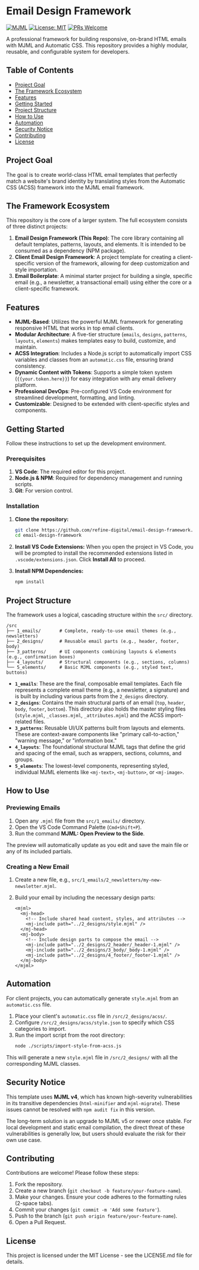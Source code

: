 # Email Design Framework

[![MJML](https://img.shields.io/badge/Built%20with-MJML-orange.svg)](https://mjml.io/)
[![License: MIT](https://img.shields.io/badge/License-MIT-yellow.svg)](https://opensource.org/licenses/MIT)
[![PRs Welcome](https://img.shields.io/badge/PRs-welcome-brightgreen.svg)](https://github.com/refine-digital/email-design-framework/pulls)

A professional framework for building responsive, on-brand HTML emails with MJML and Automatic CSS. This repository provides a highly modular, reusable, and configurable system for developers.

## Table of Contents

* [Project Goal](#project-goal)
* [The Framework Ecosystem](#the-framework-ecosystem)
* [Features](#features)
* [Getting Started](#getting-started)
* [Project Structure](#project-structure)
* [How to Use](#how-to-use)
* [Automation](#automation)
* [Security Notice](#security-notice)
* [Contributing](#contributing)
* [License](#license)

## Project Goal

The goal is to create world-class HTML email templates that perfectly match a website's brand identity by translating styles from the Automatic CSS (ACSS) framework into the MJML email framework.

## The Framework Ecosystem

This repository is the core of a larger system. The full ecosystem consists of three distinct projects:

1.  **Email Design Framework (This Repo)**: The core library containing all default templates, patterns, layouts, and elements. It is intended to be consumed as a dependency (NPM package).
2.  **Client Email Design Framework**: A project template for creating a client-specific version of the framework, allowing for deep customization and style importation.
3.  **Email Boilerplate**: A minimal starter project for building a single, specific email (e.g., a newsletter, a transactional email) using either the core or a client-specific framework.

## Features

* **MJML-Based**: Utilizes the powerful MJML framework for generating responsive HTML that works in top email clients.
* **Modular Architecture**: A five-tier structure (`emails`, `designs`, `patterns`, `layouts`, `elements`) makes templates easy to build, customize, and maintain.
* **ACSS Integration**: Includes a Node.js script to automatically import CSS variables and classes from an `automatic.css` file, ensuring brand consistency.
* **Dynamic Content with Tokens**: Supports a simple token system (`{{your.token.here}}`) for easy integration with any email delivery platform.
* **Professional DevOps**: Pre-configured VS Code environment for streamlined development, formatting, and linting.
* **Customizable**: Designed to be extended with client-specific styles and components.

## Getting Started

Follow these instructions to set up the development environment.

### Prerequisites

1.  **VS Code**: The required editor for this project.
2.  **Node.js & NPM**: Required for dependency management and running scripts.
3.  **Git**: For version control.

### Installation

1.  **Clone the repository:**
    ```bash
    git clone https://github.com/refine-digital/email-design-framework.git
    cd email-design-framework
    ```

2.  **Install VS Code Extensions:**
    When you open the project in VS Code, you will be prompted to install the recommended extensions listed in `.vscode/extensions.json`. Click **Install All** to proceed.

3.  **Install NPM Dependencies:**
    ```bash
    npm install
    ```

## Project Structure

The framework uses a logical, cascading structure within the `src/` directory.

```
/src
├── 1_emails/       # Complete, ready-to-use email themes (e.g., newsletters)
├── 2_designs/      # Reusable email parts (e.g., header, footer, body)
├── 3_patterns/     # UI components combining layouts & elements (e.g., confirmation boxes)
├── 4_layouts/      # Structural components (e.g., sections, columns)
└── 5_elements/     # Basic MJML components (e.g., styled text, buttons)
```

* **`1_emails`**: These are the final, composable email templates. Each file represents a complete email theme (e.g., a newsletter, a signature) and is built by including various parts from the `2_designs` directory.
* **`2_designs`**: Contains the main structural parts of an email (`top`, `header`, `body`, `footer`, `bottom`). This directory also holds the master styling files (`style.mjml`, `_classes.mjml`, `_attributes.mjml`) and the ACSS import-related files.
* **`3_patterns`**: Reusable UI/UX patterns built from layouts and elements. These are context-aware components like "primary call-to-action," "warning message," or "information box."
* **`4_layouts`**: The foundational structural MJML tags that define the grid and spacing of the email, such as wrappers, sections, columns, and groups.
* **`5_elements`**: The lowest-level components, representing styled, individual MJML elements like `<mj-text>`, `<mj-button>`, or `<mj-image>`.

## How to Use

### Previewing Emails

1.  Open any `.mjml` file from the `src/1_emails/` directory.
2.  Open the VS Code Command Palette (`Cmd+Shift+P`).
3.  Run the command **MJML: Open Preview to the Side**.

The preview will automatically update as you edit and save the main file or any of its included partials.

### Creating a New Email

1.  Create a new file, e.g., `src/1_emails/2_newsletters/my-new-newsletter.mjml`.
2.  Build your email by including the necessary design parts:

    ```mjml
    <mjml>
      <mj-head>
        <!-- Include shared head content, styles, and attributes -->
        <mj-include path="../2_designs/style.mjml" />
      </mj-head>
      <mj-body>
        <!-- Include design parts to compose the email -->
        <mj-include path="../2_designs/2_header/_header-1.mjml" />
        <mj-include path="../2_designs/3_body/_body-1.mjml" />
        <mj-include path="../2_designs/4_footer/_footer-1.mjml" />
      </mj-body>
    </mjml>
    ```

## Automation

For client projects, you can automatically generate `style.mjml` from an `automatic.css` file.

1.  Place your client's `automatic.css` file in `/src/2_designs/acss/`.
2.  Configure `/src/2_designs/acss/style.json` to specify which CSS categories to import.
3.  Run the import script from the root directory:
    ```bash
    node ./scripts/import-style-from-acss.js
    ```
This will generate a new `style.mjml` file in `/src/2_designs/` with all the corresponding MJML classes.

## Security Notice

This template uses **MJML v4**, which has known high-severity vulnerabilities in its transitive dependencies (`html-minifier` and `mjml-migrate`). These issues cannot be resolved with `npm audit fix` in this version.

The long-term solution is an upgrade to MJML v5 or newer once stable. For local development and static email compilation, the direct threat of these vulnerabilities is generally low, but users should evaluate the risk for their own use case.

## Contributing

Contributions are welcome! Please follow these steps:

1.  Fork the repository.
2.  Create a new branch (`git checkout -b feature/your-feature-name`).
3.  Make your changes. Ensure your code adheres to the formatting rules (2-space tabs).
4.  Commit your changes (`git commit -m 'Add some feature'`).
5.  Push to the branch (`git push origin feature/your-feature-name`).
6.  Open a Pull Request.

## License

This project is licensed under the MIT License - see the LICENSE.md file for details.
